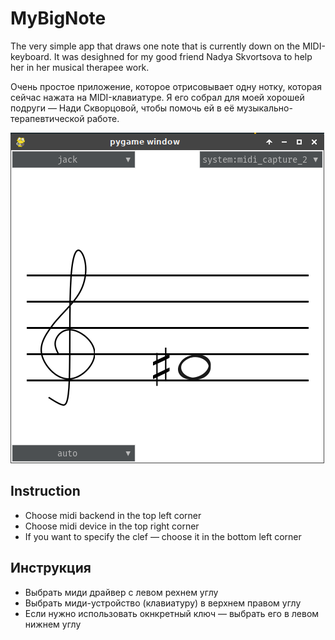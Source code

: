 # MyBigNote

The very simple app that draws one note that is currently down on the MIDI-keyboard. It was desighned for my good friend Nadya Skvortsova to help her in her musical therapee work.

Очень простое приложение, которое отрисовывает одну нотку, которая сейчас нажата на MIDI-клавиатуре. Я его собрал для моей хорошей подруги — Нади Скворцовой, чтобы помочь ей в её музыкально-терапевтической работе.

![screenshot](screenshot.png)

## Instruction

- Choose midi backend in the top left corner
- Choose midi device in the top right corner
- If you want to specify the clef — choose it in the bottom left corner

## Инструкция

- Выбрать миди драйвер с левом рехнем углу
- Выбрать миди-устройство (клавиатуру) в верхнем правом углу
- Если нужно использовать окнкретный ключ — выбрать его в левом нижнем углу
